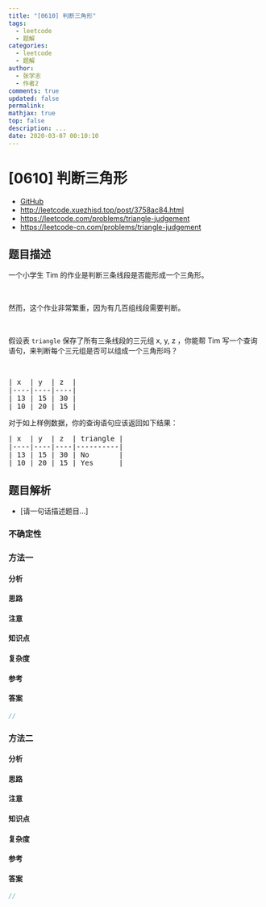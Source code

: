 ```yaml
---
title: "[0610] 判断三角形"
tags:
  - leetcode
  - 题解
categories:
  - leetcode
  - 题解
author:
  - 张学志
  - 作者2
comments: true
updated: false
permalink:
mathjax: true
top: false
description: ...
date: 2020-03-07 00:10:10
---
```



# [0610] 判断三角形
* [GitHub](https://github.com/algoboy101/LeetCodeCrowdsource/tree/master/_posts/QA/%5B0610%5D%20%E5%88%A4%E6%96%AD%E4%B8%89%E8%A7%92%E5%BD%A2.md)
* http://leetcode.xuezhisd.top/post/3758ac84.html
* https://leetcode.com/problems/triangle-judgement
* https://leetcode-cn.com/problems/triangle-judgement


## 题目描述

<p>一个小学生 Tim 的作业是判断三条线段是否能形成一个三角形。</p>

<p>&nbsp;</p>

<p>然而，这个作业非常繁重，因为有几百组线段需要判断。</p>

<p>&nbsp;</p>

<p>假设表 <code>triangle</code>&nbsp;保存了所有三条线段的三元组 x, y, z ，你能帮 Tim 写一个查询语句，来判断每个三元组是否可以组成一个三角形吗？</p>

<p>&nbsp;</p>

<pre>| x  | y  | z  |
|----|----|----|
| 13 | 15 | 30 |
| 10 | 20 | 15 |
</pre>

<p>对于如上样例数据，你的查询语句应该返回如下结果：</p>

<pre>| x  | y  | z  | triangle |
|----|----|----|----------|
| 13 | 15 | 30 | No       |
| 10 | 20 | 15 | Yes      |
</pre>



## 题目解析
* [请一句话描述题目...]

### 不确定性


### 方法一

#### 分析

#### 思路

#### 注意

#### 知识点

#### 复杂度

#### 参考

#### 答案

```cpp
//
```


### 方法二

#### 分析

#### 思路

#### 注意

#### 知识点

#### 复杂度

#### 参考

#### 答案

```cpp
//
```


